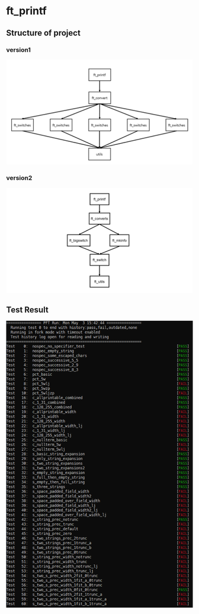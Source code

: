 # ft_printf

## Structure of project

### version1
![alt text](./resources/blueprint.png?raw=true)

### version2
![alt text](./resources/blueprint2.png?raw=true)

## Test Result

![alt text](./resources/1.TestResult.PNG?raw=true)
